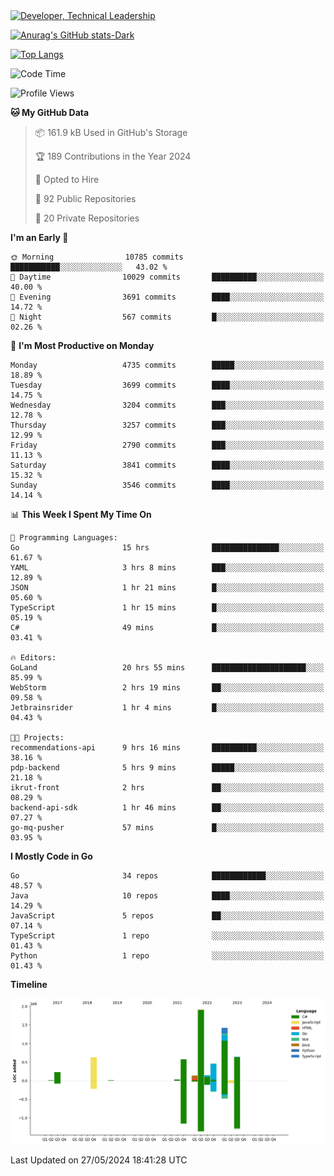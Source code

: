 <div>
  <a href="https://www.linkedin.com/in/arielpineiro/" target="_blank" rel="nofollow noopener noreferrer">
    <img src="https://img.shields.io/badge/-LinkedIn-%230077B5?style=for-the-badge&logo=linkedin&logoColor=white" alt="Developer, Technical Leadership" title="Ariel Piñeiro">
  </a>
</div>

[![Anurag's GitHub stats-Dark](https://github-readme-stats.vercel.app/api?username=arielsrv&show_icons=true&theme=dark#gh-dark-mode-only)](https://github.com/anuraghazra/github-readme-stats#gh-dark-mode-only)

[![Top Langs](https://github-readme-stats.vercel.app/api/top-langs/?username=arielsrv&layout=compact&langs_count=10&theme=dark#gh-dark-mode-only)](https://github.com/anuraghazra/github-readme-stats&theme=dark#gh-dark-mode-only)

<!--START_SECTION:waka-->
![Code Time](http://img.shields.io/badge/Code%20Time-907%20hrs%203%20mins-blue)

![Profile Views](http://img.shields.io/badge/Profile%20Views-3-blue)

**🐱 My GitHub Data** 

> 📦 161.9 kB Used in GitHub's Storage 
 > 
> 🏆 189 Contributions in the Year 2024
 > 
> 💼 Opted to Hire
 > 
> 📜 92 Public Repositories 
 > 
> 🔑 20 Private Repositories 
 > 
**I'm an Early 🐤** 

```text
🌞 Morning                10785 commits       ███████████░░░░░░░░░░░░░░   43.02 % 
🌆 Daytime                10029 commits       ██████████░░░░░░░░░░░░░░░   40.00 % 
🌃 Evening                3691 commits        ████░░░░░░░░░░░░░░░░░░░░░   14.72 % 
🌙 Night                  567 commits         █░░░░░░░░░░░░░░░░░░░░░░░░   02.26 % 
```
📅 **I'm Most Productive on Monday** 

```text
Monday                   4735 commits        █████░░░░░░░░░░░░░░░░░░░░   18.89 % 
Tuesday                  3699 commits        ████░░░░░░░░░░░░░░░░░░░░░   14.75 % 
Wednesday                3204 commits        ███░░░░░░░░░░░░░░░░░░░░░░   12.78 % 
Thursday                 3257 commits        ███░░░░░░░░░░░░░░░░░░░░░░   12.99 % 
Friday                   2790 commits        ███░░░░░░░░░░░░░░░░░░░░░░   11.13 % 
Saturday                 3841 commits        ████░░░░░░░░░░░░░░░░░░░░░   15.32 % 
Sunday                   3546 commits        ████░░░░░░░░░░░░░░░░░░░░░   14.14 % 
```


📊 **This Week I Spent My Time On** 

```text
💬 Programming Languages: 
Go                       15 hrs              ███████████████░░░░░░░░░░   61.67 % 
YAML                     3 hrs 8 mins        ███░░░░░░░░░░░░░░░░░░░░░░   12.89 % 
JSON                     1 hr 21 mins        █░░░░░░░░░░░░░░░░░░░░░░░░   05.60 % 
TypeScript               1 hr 15 mins        █░░░░░░░░░░░░░░░░░░░░░░░░   05.19 % 
C#                       49 mins             █░░░░░░░░░░░░░░░░░░░░░░░░   03.41 % 

🔥 Editors: 
GoLand                   20 hrs 55 mins      █████████████████████░░░░   85.99 % 
WebStorm                 2 hrs 19 mins       ██░░░░░░░░░░░░░░░░░░░░░░░   09.58 % 
Jetbrainsrider           1 hr 4 mins         █░░░░░░░░░░░░░░░░░░░░░░░░   04.43 % 

🐱‍💻 Projects: 
recommendations-api      9 hrs 16 mins       ██████████░░░░░░░░░░░░░░░   38.16 % 
pdp-backend              5 hrs 9 mins        █████░░░░░░░░░░░░░░░░░░░░   21.18 % 
ikrut-front              2 hrs               ██░░░░░░░░░░░░░░░░░░░░░░░   08.29 % 
backend-api-sdk          1 hr 46 mins        ██░░░░░░░░░░░░░░░░░░░░░░░   07.27 % 
go-mq-pusher             57 mins             █░░░░░░░░░░░░░░░░░░░░░░░░   03.95 % 
```

**I Mostly Code in Go** 

```text
Go                       34 repos            ████████████░░░░░░░░░░░░░   48.57 % 
Java                     10 repos            ████░░░░░░░░░░░░░░░░░░░░░   14.29 % 
JavaScript               5 repos             ██░░░░░░░░░░░░░░░░░░░░░░░   07.14 % 
TypeScript               1 repo              ░░░░░░░░░░░░░░░░░░░░░░░░░   01.43 % 
Python                   1 repo              ░░░░░░░░░░░░░░░░░░░░░░░░░   01.43 % 
```



**Timeline**

![Lines of Code chart](https://raw.githubusercontent.com/arielsrv/arielsrv/main/assets/bar_graph.png)


 Last Updated on 27/05/2024 18:41:28 UTC
<!--END_SECTION:waka-->
